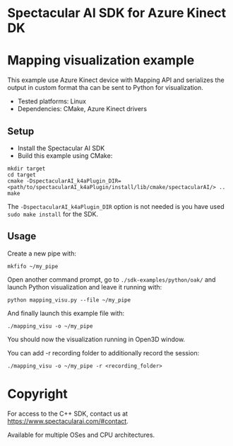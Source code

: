 # Spectacular AI SDK for Azure Kinect DK

# Mapping visualization example

This example use Azure Kinect device with Mapping API and serializes the output in custom format tha can be sent to Python for visualization.

* Tested platforms: Linux
* Dependencies: CMake, Azure Kinect drivers

## Setup

* Install the Spectacular AI SDK
* Build this example using CMake:

```
mkdir target
cd target
cmake -DspectacularAI_k4aPlugin_DIR=<path/to/spectacularAI_k4aPlugin/install/lib/cmake/spectacularAI/> ..
make
```

The `-DspectacularAI_k4aPlugin_DIR` option is not needed is you have used `sudo make install` for the SDK.

## Usage

Create a new pipe with:
```
mkfifo ~/my_pipe
```

Open another command prompt, go to `./sdk-examples/python/oak/` and launch Python visualization and leave it running with:
```
python mapping_visu.py --file ~/my_pipe
```

And finally launch this example file with:
```
./mapping_visu -o ~/my_pipe
```

You should now the visualization running in Open3D window.

You can add -r recording folder to additionally record the session:
```
./mapping_visu -o ~/my_pipe -r <recording_folder>
```

# Copyright

For access to the C++ SDK, contact us at <https://www.spectacularai.com/#contact>.

Available for multiple OSes and CPU architectures.
